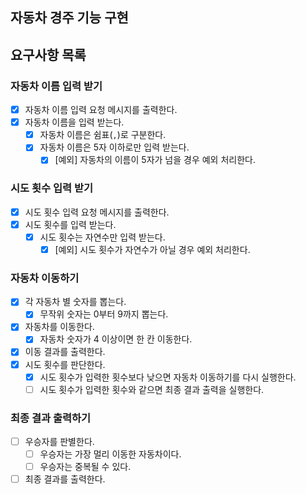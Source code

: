 ## 자동차 경주 기능 구현

## 요구사항 목록

### 자동차 이름 입력 받기

- [x] 자동차 이름 입력 요청 메시지를 출력한다.
- [x] 자동차 이름을 입력 받는다.
  - [x] 자동차 이름은 쉼표(`,`)로 구분한다.
  - [x] 자동차 이름은 5자 이하로만 입력 받는다.
    - [x] [예외] 자동차의 이름이 5자가 넘을 경우 예외 처리한다.

### 시도 횟수 입력 받기

- [x] 시도 횟수 입력 요청 메시지를 출력한다.
- [x] 시도 횟수를 입력 받는다.
  - [x] 시도 횟수는 자연수만 입력 받는다.
    - [x] [예외] 시도 횟수가 자연수가 아닐 경우 예외 처리한다.

### 자동차 이동하기

- [x] 각 자동차 별 숫자를 뽑는다.
  - [x] 무작위 숫자는 0부터 9까지 뽑는다.
- [x] 자동차를 이동한다.
  - [x] 자동차 숫자가 4 이상이면 한 칸 이동한다.
- [x] 이동 결과를 출력한다.
- [x] 시도 횟수를 판단한다.
  - [x] 시도 횟수가 입력한 횟수보다 낮으면 자동차 이동하기를 다시 실행한다.
  - [ ] 시도 횟수가 입력한 횟수와 같으면 최종 결과 출력을 실행한다.

### 최종 결과 출력하기

- [ ] 우승자를 판별한다.
  - [ ] 우승자는 가장 멀리 이동한 자동차이다.
  - [ ] 우승자는 중복될 수 있다.
- [ ] 최종 결과를 출력한다.
